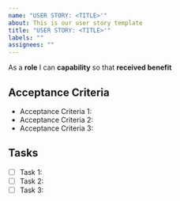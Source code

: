 ```yaml
---
name: "USER STORY: <TITLE>'"
about: This is our user story template
title: "USER STORY: <TITLE>'"
labels: ""
assignees: ""
---
```


As a **role** I can **capability** so that **received benefit**

## Acceptance Criteria

- Acceptance Criteria 1:
- Acceptance Criteria 2:
- Acceptance Criteria 3:

## Tasks

- [ ] Task 1:
- [ ] Task 2:
- [ ] Task 3:
